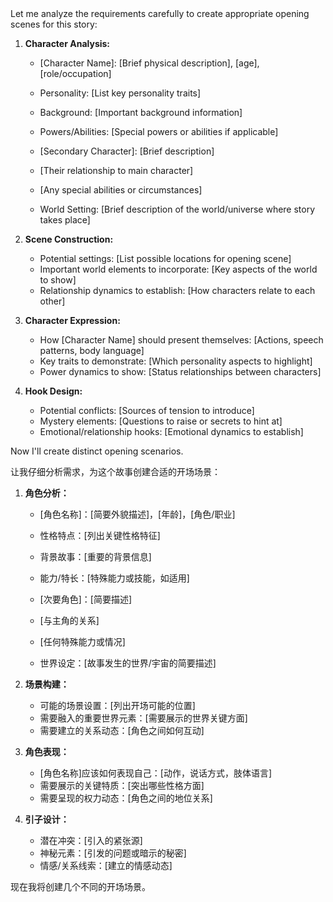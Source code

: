 <think>
Let me analyze the requirements carefully to create appropriate opening scenes for this story:

1. **Character Analysis:**
   - [Character Name]: [Brief physical description], [age], [role/occupation]
   - Personality: [List key personality traits]
   - Background: [Important background information]
   - Powers/Abilities: [Special powers or abilities if applicable]

   - [Secondary Character]: [Brief description]
   - [Their relationship to main character]
   - [Any special abilities or circumstances]

   - World Setting: [Brief description of the world/universe where story takes place]

2. **Scene Construction:**
   - Potential settings: [List possible locations for opening scene]
   - Important world elements to incorporate: [Key aspects of the world to show]
   - Relationship dynamics to establish: [How characters relate to each other]

3. **Character Expression:**
   - How [Character Name] should present themselves: [Actions, speech patterns, body language]
   - Key traits to demonstrate: [Which personality aspects to highlight]
   - Power dynamics to show: [Status relationships between characters]

4. **Hook Design:**
   - Potential conflicts: [Sources of tension to introduce]
   - Mystery elements: [Questions to raise or secrets to hint at]
   - Emotional/relationship hooks: [Emotional dynamics to establish]

Now I'll create distinct opening scenarios.
</think>

<think>
让我仔细分析需求，为这个故事创建合适的开场场景：

1. **角色分析：**
   - [角色名称]：[简要外貌描述]，[年龄]，[角色/职业]
   - 性格特点：[列出关键性格特征]
   - 背景故事：[重要的背景信息]
   - 能力/特长：[特殊能力或技能，如适用]

   - [次要角色]：[简要描述]
   - [与主角的关系]
   - [任何特殊能力或情况]

   - 世界设定：[故事发生的世界/宇宙的简要描述]

2. **场景构建：**
   - 可能的场景设置：[列出开场可能的位置]
   - 需要融入的重要世界元素：[需要展示的世界关键方面]
   - 需要建立的关系动态：[角色之间如何互动]

3. **角色表现：**
   - [角色名称]应该如何表现自己：[动作，说话方式，肢体语言]
   - 需要展示的关键特质：[突出哪些性格方面]
   - 需要呈现的权力动态：[角色之间的地位关系]

4. **引子设计：**
   - 潜在冲突：[引入的紧张源]
   - 神秘元素：[引发的问题或暗示的秘密]
   - 情感/关系线索：[建立的情感动态]

现在我将创建几个不同的开场场景。
</think>